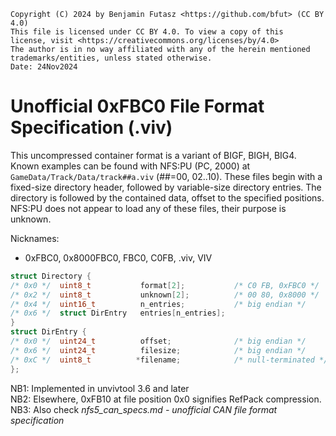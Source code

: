 <!-- viv_C0FB_specs.md - unofficial 0xFBC0 file format specification -->
```
Copyright (C) 2024 by Benjamin Futasz <https://github.com/bfut> (CC BY 4.0)
This file is licensed under CC BY 4.0. To view a copy of this
license, visit <https://creativecommons.org/licenses/by/4.0>
The author is in no way affiliated with any of the herein mentioned
trademarks/entities, unless stated otherwise.
Date: 24Nov2024
```
# Unofficial 0xFBC0 File Format Specification (.viv)
This uncompressed container format is a variant of BIGF, BIGH, BIG4.  Known
examples can be found with NFS:PU (PC, 2000) at
`GameData/Track/Data/track##a.viv` (##=00, 02..10).  These files begin with a
fixed-size directory header, followed by variable-size directory entries.  The
directory is followed by the contained data, offset to the specified positions.
NFS:PU does not appear to load any of these files, their purpose is unknown.

Nicknames:
* 0xFBC0, 0x8000FBC0, FBC0, C0FB, .viv, VIV

```C++
struct Directory {
/* 0x0 */  uint8_t           format[2];           /* C0 FB, 0xFBC0 */
/* 0x2 */  uint8_t           unknown[2];          /* 00 80, 0x8000 */
/* 0x4 */  uint16_t          n_entries;           /* big endian */
/* 0x6 */  struct DirEntry   entries[n_entries];
}
struct DirEntry {
/* 0x0 */  uint24_t          offset;              /* big endian */
/* 0x6 */  uint24_t          filesize;            /* big endian */
/* 0xC */  uint8_t          *filename;            /* null-terminated */
};
```

NB1: Implemented in unvivtool 3.6 and later</br>
NB2: Elsewhere, 0xFB10 at file position 0x0 signifies RefPack compression.</br>
NB3: Also check *nfs5_can_specs.md - unofficial CAN file format specification*
<!-- eof -->
